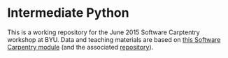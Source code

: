 # Intermediate Python

This is a working repository for the June 2015 Software Carptentry workshop at BYU.
Data and teaching materials are based on [this Software Carpentry module](http://swcarpentry.github.io/python-intermediate-mosquitoes/) (and the associated [repository](http://swcarpentry.github.io/python-intermediate-mosquitoes/)).